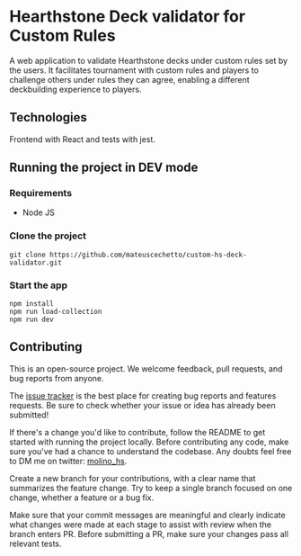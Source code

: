 # Hearthstone Deck validator for Custom Rules

A web application to validate Hearthstone decks under custom rules set by the users. It facilitates tournament with custom rules and players to challenge others under rules they can agree, enabling a different deckbuilding experience to players.

## Technologies

Frontend with React and tests with jest.

## Running the project in DEV mode

### Requirements

- Node JS

### Clone the project

    git clone https://github.com/mateuscechetto/custom-hs-deck-validator.git


### Start the app

    npm install
    npm run load-collection
    npm run dev

## Contributing

This is an open-source project. We welcome feedback, pull requests, and bug reports from anyone.

The [issue tracker](https://github.com/mateuscechetto/custom-hs-deck-validator/issues) is the best place for creating bug reports and features requests. Be sure to check whether your issue or idea has already been submitted!

If there's a change you'd like to contribute, follow the README to get started with running the project locally. Before contributing any code, make sure you've had a chance to understand the codebase. Any doubts feel free to DM me on twitter: [molino_hs](https://x.com/molino_hs).

Create a new branch for your contributions, with a clear name that summarizes the feature change. Try to keep a single branch focused on one change, whether a feature or a bug fix.

Make sure that your commit messages are meaningful and clearly indicate what changes were made at each stage to assist with review when the branch enters PR. Before submitting a PR, make sure your changes pass all relevant tests.
